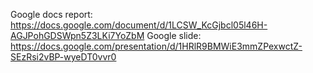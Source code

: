 Google docs report: https://docs.google.com/document/d/1LCSW_KcGjbcl05l46H-AGJPohGDSWpn5Z3LKi7YoZbM 
Google slide: https://docs.google.com/presentation/d/1HRlR9BMWiE3mmZPexwctZ-SEzRsi2vBP-wyeDT0vvr0